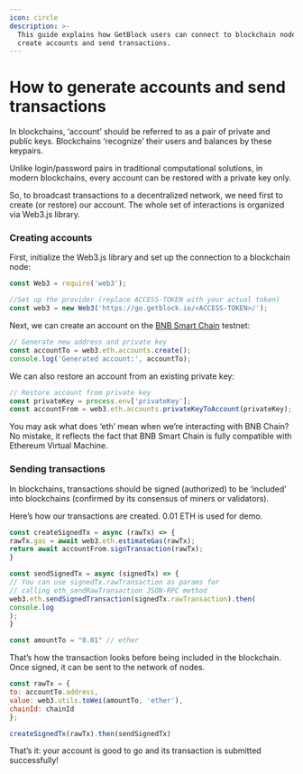 ```yaml
---
icon: circle
description: >-
  This guide explains how GetBlock users can connect to blockchain nodes to
  create accounts and send transactions.
---
```


# How to generate accounts and send transactions

In blockchains, ‘account’ should be referred to as a pair of private and public keys. Blockchains ‘recognize’ their users and balances by these keypairs.

Unlike login/password pairs in traditional computational solutions, in modern blockchains, every account can be restored with a private key only.

So, to broadcast transactions to a decentralized network, we need first to create (or restore) our account. The whole set of interactions is organized via Web3.js library.

### Creating accounts

First, initialize the Web3.js library and set up the connection to a blockchain node:

```javascript
const Web3 = require('web3');

//Set up the provider (replace ACCESS-TOKEN with your actual token)
const web3 = new Web3('https://go.getblock.io/<ACCESS-TOKEN>/');
```

Next, we can create an account on the [BNB Smart Chain](https://getblock.io/nodes/bsc/) testnet:

```javascript
// Generate new address and private key
const accountTo = web3.eth.accounts.create();
console.log('Generated account:', accountTo);
```

We can also restore an account from an existing private key:

```javascript
// Restore account from private key
const privateKey = process.env['privateKey'];
const accountFrom = web3.eth.accounts.privateKeyToAccount(privateKey);
```

You may ask what does ‘eth’ mean when we’re interacting with BNB Chain? No mistake, it reflects the fact that BNB Smart Chain is fully compatible with Ethereum Virtual Machine.

### Sending transactions

In blockchains, transactions should be signed (authorized) to be ‘included’ into blockchains (confirmed by its consensus of miners or validators).

Here’s how our transactions are created. 0.01 ETH is used for demo.

```javascript
const createSignedTx = async (rawTx) => {
rawTx.gas = await web3.eth.estimateGas(rawTx);
return await accountFrom.signTransaction(rawTx);
}

const sendSignedTx = async (signedTx) => {
// You can use signedTx.rawTransaction as params for
// calling eth_sendRawTransaction JSON-RPC method
web3.eth.sendSignedTransaction(signedTx.rawTransaction).then(
console.log
);
}

const amountTo = "0.01" // ether
```

That’s how the transaction looks before being included in the blockchain. Once signed, it can be sent to the network of nodes.

```javascript
const rawTx = {
to: accountTo.address,
value: web3.utils.toWei(amountTo, 'ether'),
chainId: chainId
};

createSignedTx(rawTx).then(sendSignedTx)
```

That’s it: your account is good to go and its transaction is submitted successfully!
